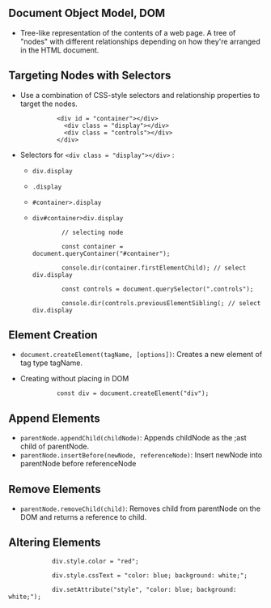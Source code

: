 ## Document Object Model, DOM
- Tree-like representation of the contents of a web page. A tree of "nodes" with different relationships depending on how they're arranged in the HTML document.

## Targeting Nodes with Selectors
- Use a combination of CSS-style selectors and relationship properties to target the nodes.

                <div id = "container"></div>
                  <div class = "display"></div>
                  <div class = "controls"></div>
                </div>
                
- Selectors for `<div class = "display"></div>` :
  - `div.display`
  - `.display`
  - `#container>.display`
  - `div#container>div.display`
  
  
                // selecting node
                
                const container = document.queryContainer("#container");
                
                console.dir(container.firstElementChild); // select div.display
                
                const controls = document.querySelector(".controls");
                
                console.dir(controls.previousElementSibling(; // select div.display
                
## Element Creation
- `document.createElement(tagName, [options])`: Creates a new element of tag type tagName.
- Creating without placing in DOM
    
                const div = document.createElement("div");
                
## Append Elements
- `parentNode.appendChild(childNode)`: Appends childNode as the ;ast child of parentNode.
- `parentNode.insertBefore(newNode, referenceNode)`: Insert newNode into parentNode before referenceNode

## Remove Elements
- `parentNode.removeChild(child)`: Removes child from parentNode on the DOM and returns a reference to child.

## Altering Elements

                div.style.color = "red";
                
                div.style.cssText = "color: blue; background: white;";
                
                div.setAttribute("style", "color: blue; background: white;");
                
                
                
                
                
                
                
                
                
                
                
                
